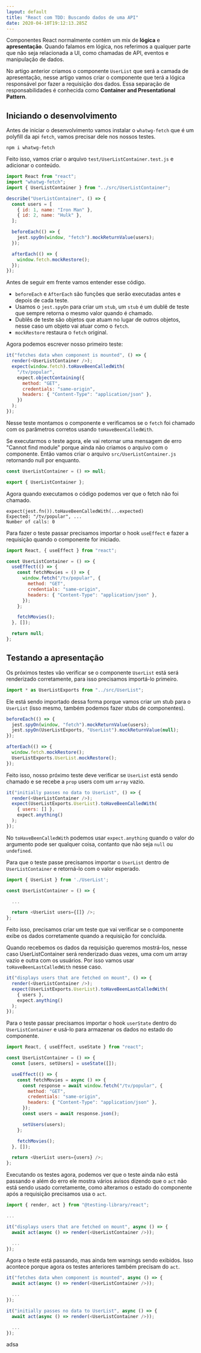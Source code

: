```yaml
---
layout: default
title: "React com TDD: Buscando dados de uma API"
date: 2020-04-10T19:12:13.285Z
---
```

Componentes React normalmente contém um mix de **lógica** e **apresentação**. Quando falamos em lógica, nos referimos a qualquer parte que não seja relacionada a UI, como chamadas de API, eventos e manipulação de dados.

No artigo anterior criamos o componente `UserList` que será a camada de apresentação, nesse artigo vamos criar o componente que terá a lógica responsável por fazer a requisição dos dados. Essa separação de responsabilidades é conhecida como **Container and Presentational Pattern**.

## Iniciando o desenvolvimento

Antes de iniciar o desenvolvimento vamos instalar o `whatwg-fetch` que é um polyfill da api `fetch`, vamos precisar dele nos nossos testes.

```shell
npm i whatwg-fetch
```

Feito isso, vamos criar o arquivo `test/UserListContainer.test.js` e adicionar o conteúdo.

```javascript
import React from "react";
import "whatwg-fetch";
import { UserListContainer } from "../src/UserListContainer";

describe("UserListContainer", () => {
  const users = [
    { id: 1, name: "Iron Man" },
    { id: 2, name: "Hulk" },
  ];

  beforeEach(() => {
    jest.spyOn(window, "fetch").mockReturnValue(users);
  });

  afterEach(() => {
    window.fetch.mockRestore();
  });
});
```

Antes de seguir em frente vamos entender esse código.

* `beforeEach` e `AfterEach` são funções que serão executadas antes e depois de cada teste.
* Usamos o `jest.spyOn` para criar um `stub`, um `stub` é um dublê de teste que sempre retorna o mesmo valor quando é chamado.
* Dublês de teste são objetos que atuam no lugar de outros objetos, nesse caso um objeto vai atuar como o `fetch`.
* `mockRestore` restaura o `fetch` original.

Agora podemos escrever nosso primeiro teste:

```javascript
it("fetches data when component is mounted", () => {
  render(<UserListContainer />);
  expect(window.fetch).toHaveBeenCalledWith(
    "/tv/popular",
    expect.objectContaining({
      method: "GET",
      credentials: "same-origin",
      headers: { "Content-Type": "application/json" },
    })
  );
});
```

Nesse teste montamos o componente e verificamos se o `fetch` foi chamado com os parâmetros corretos usando `toHaveBeenCalledWith`.

Se executarmos o teste agora, ele vai retornar uma mensagem de erro "Cannot find module" porque ainda não criamos o arquivo com o componente. Então vamos criar o arquivo `src/UserListContainer.js` retornando null por enquanto.

```javascript
const UserListContainer = () => null;

export { UserListContainer };
```

Agora quando executamos o código podemos ver que o fetch não foi chamado.

```shell
expect(jest.fn()).toHaveBeenCalledWith(...expected)
Expected: "/tv/popular", ...
Number of calls: 0
```

Para fazer o teste passar precisamos importar o hook `useEffect` e fazer a requisição quando o componente for iniciado.

```javascript
import React, { useEffect } from "react";

const UserListContainer = () => {
  useEffect(() => {
    const fetchMovies = () => {
      window.fetch("/tv/popular", {
        method: "GET",
        credentials: "same-origin",
        headers: { "Content-Type": "application/json" },
      });
    };

    fetchMovies();
  }, []);

  return null;
};
```

## Testando a apresentação

Os próximos testes vão verificar se o componente `UserList` está será renderizado corretamente, para isso precisamos importá-lo primeiro.

```javascript
import * as UserListExports from "../src/UserList";
```

Ele está sendo importado dessa forma porque vamos criar um stub para o `UserList` (isso mesmo, também podemos fazer stubs de componentes).

```javascript
beforeEach(() => {
  jest.spyOn(window, "fetch").mockReturnValue(users);
  jest.spyOn(UserListExports, "UserList").mockReturnValue(null);
});

afterEach(() => {
  window.fetch.mockRestore();
  UserListExports.UserList.mockRestore();
});
```

Feito isso, nosso próximo teste deve verificar se `UserList` está sendo chamado e se recebe a `prop` users com um `array` vazio.

```javascript
it("initially passes no data to UserList", () => {
  render(<UserListContainer />);
  expect(UserListExports.UserList).toHaveBeenCalledWith(
    { users: [] },
    expect.anything()
  );
});
```

No `toHaveBeenCalledWith` podemos usar `expect.anything` quando o valor do argumento pode ser qualquer coisa, contanto que não seja `null` ou `undefined`.

Para que o teste passe precisamos importar o `UserList` dentro de `UserListContainer` e retorná-lo com o valor esperado.

```javascript
import { UserList } from './UserList';

const UserListContainer = () => {

  ...

  return <UserList users={[]} />;
};
```

Feito isso, precisamos criar um teste que vai verificar se o componente exibe os dados corretamente quando a requisição for concluída.

Quando recebemos os dados da requisição queremos mostrá-los, nesse caso UserListContainer será renderizado duas vezes, uma com um array vazio e outra com os usuários. Por isso vamos usar `toHaveBeenLastCalledWith` nesse caso.

```javascript
it("displays users that are fetched on mount", () => {
  render(<UserListContainer />);
  expect(UserListExports.UserList).toHaveBeenLastCalledWith(
    { users },
    expect.anything()
  );
});
```

Para o teste passar precisamos importar o hook `userState` dentro do `UserListContainer` e usá-lo para armazenar os dados no estado do componente.

```javascript
import React, { useEffect, useState } from "react";

const UserListContainer = () => {
  const [users, setUsers] = useState([]);

  useEffect(() => {
    const fetchMovies = async () => {
      const response = await window.fetch("/tv/popular", {
        method: "GET",
        credentials: "same-origin",
        headers: { "Content-Type": "application/json" },
      });
      const users = await response.json();

      setUsers(users);
    };

    fetchMovies();
  }, []);

  return <UserList users={users} />;
};
```

Executando os testes agora, podemos ver que o teste ainda não está passando e além do erro ele mostra vários avisos dizendo que o `act` não está sendo usado corretamente, como alteramos o estado do componente após a requisição precisamos usa o `act`.

```javascript
import { render, act } from "@testing-library/react";

...

it("displays users that are fetched on mount", async () => {
  await act(async () => render(<UserListContainer />));

  ...
});
```

Agora o teste está passando, mas ainda tem warnings sendo exibidos. Isso acontece porque agora os testes anteriores também precisam do `act`.

```javascript
it("fetches data when component is mounted", async () => {
  await act(async () => render(<UserListContainer />));

  ...
});

it("initially passes no data to UserList", async () => {
  await act(async () => render(<UserListContainer />));

  ...
});
```

adsa